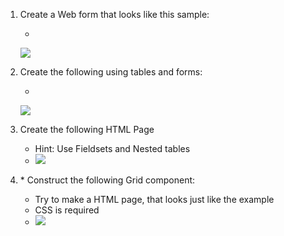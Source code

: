 1. Create a Web form that looks like this sample:
	* <br> 
	 ![](http://s28.postimg.org/zel46pqbx/Untitled.png)

2. Create the following using tables and forms:
	* <br>
	 ![](http://s28.postimg.org/h1p49w58t/Untitled1.png)

3. Create the following HTML Page
	* Hint: Use Fieldsets and Nested tables
	* ![](http://s29.postimg.org/oz807qelz/Untitled2.png)

4. \* Construct the following Grid component:
	* Try to make a HTML page, that looks just like the example
	* CSS is required
	* ![](http://s28.postimg.org/qku7pm3d9/Untitled3.png)

